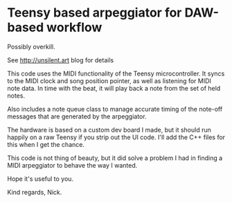 # Teensy based arpeggiator for DAW-based workflow
Possibly overkill.

See http://unsilent.art blog for details

This code uses the MIDI functionality of the Teensy microcontroller. It syncs to the MIDI clock and song position pointer, as well as listening for MIDI note data. In time with the beat, it will play back a note from the set of held notes. 

Also includes a note queue class to manage accurate timing of the note-off messages that are generated by the arpeggiator.

The hardware is based on a custom dev board I made, but it should run happily on a raw Teensy if you strip out the UI code. I'll add the C++ files for this when I get the chance.

This code is not thing of beauty, but it did solve a problem I had in finding a MIDI arpeggiator to behave the way I wanted.

Hope it's useful to you.

Kind regards,
Nick.
